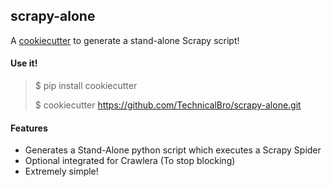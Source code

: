 scrapy-alone
------------

A [cookiecutter](https://github.com/audreyr/cookiecutter) to generate a stand-alone Scrapy script!

#### Use it!

> $ pip install cookiecutter
> 
> $ cookiecutter https://github.com/TechnicalBro/scrapy-alone.git

#### Features
* Generates a Stand-Alone python script which executes a Scrapy Spider
* Optional integrated for Crawlera (To stop blocking)
* Extremely simple!
